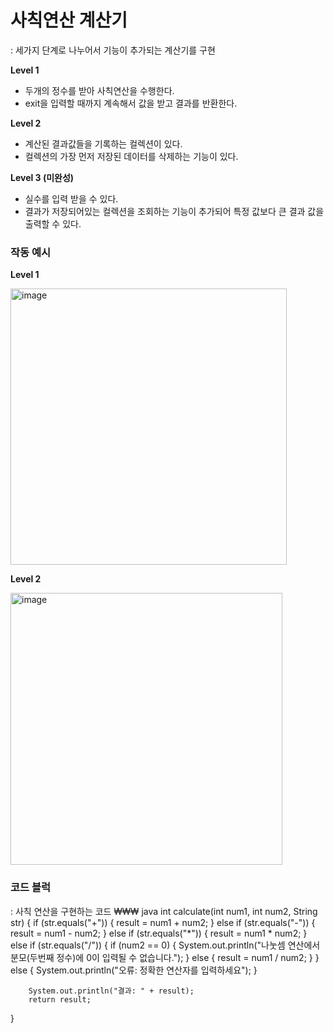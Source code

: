 # 사칙연산 계산기
: 세가지 단계로 나누어서 기능이 추가되는 계산기를 구현


**Level 1**
- 두개의 정수를 받아 사칙연산을 수행한다.
- exit을 입력할 때까지 계속해서 값을 받고 결과를 반환한다.

**Level 2**
- 계산된 결과값들을 기록하는 컬렉션이 있다.
- 컬렉션의 가장 먼저 저장된 데이터를 삭제하는 기능이 있다.

**Level 3 (미완성)**
- 실수를 입력 받을 수 있다.
- 결과가 저장되어있는 컬렉션을 조회하는 기능이 추가되어 특정 값보다 큰 결과 값을 출력할 수 있다.




### 작동 예시
**Level 1**

<img width="442" alt="image" src="https://github.com/user-attachments/assets/48fb9957-5357-481f-a29a-80f931b22c8b" />


**Level 2**

<img width="435" alt="image" src="https://github.com/user-attachments/assets/6231d7c9-7f56-4bf8-99c7-1bde0ca47566" />



### 코드 블럭
: 사칙 연산을 구현하는 코드
₩₩₩ java
int calculate(int num1, int num2, String str) {
        if (str.equals("+")) {
            result = num1 + num2;
        } else if (str.equals("-")) {
            result = num1 - num2;
        } else if (str.equals("*")) {
            result = num1 * num2;
        } else if (str.equals("/")) {
            if (num2 == 0) {
                System.out.println("나눗셈 연산에서 분모(두번째 정수)에 0이 입력될 수 없습니다.");
            } else {
                result = num1 / num2;
            }
        } else {
            System.out.println("오류: 정확한 연산자를 입력하세요");
        }

        System.out.println("결과: " + result);
        return result;

}
